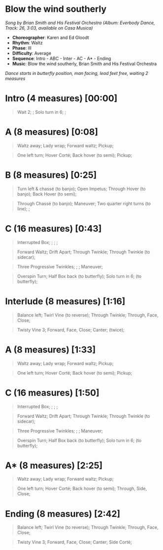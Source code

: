 # Blow the wind southerly
*Song by Brian Smith and His Festival Orchestra (Album: Everbody Dance, Track: 26, 3:03, available on Casa Musica)*

* **Choreographer**: Karen and Ed Gloodt
* **Rhythm**: Waltz
* **Phase**: III
* **Difficulty**: Average
* **Sequence**: Intro - ABC - Inter - AC - A* - Ending
* **Music**: Blow the wind southerly, Brian Smith and His Festival Orchestra

*Dance starts in butterfly position, man facing, lead feet free, waiting 2 measures*

# Intro (4 measures) [00:00]

> Wait 2; ; Solo turn in 6; ;

# A (8 measures) [0:08]

> Waltz away; Lady wrap; Forward waltz; Pickup;

> One left turn; Hover Corté; Back hover (to semi); Pickup;

# B (8 measures) [0:25]

> Turn left & chassé (to banjo); Open Impetus; Through Hover (to banjo); Back Hover (to semi); 

> Through Chassé (to banjo); Maneuver; Two quarter right turns (to line); ; 

# C (16 measures) [0:43]

> Interrupted Box; ; ; ;

> Forward Waltz; Drift Apart; Through Twinkle; Through Twinkle (to sidecar);

> Three Progressive Twinkles; ; ; Maneuver;

> Overspin Turn; Half Box back (to butterfly); Solo turn in 6; (to butterfly);

# Interlude (8 measures) [1:16]

> Balance left; Twirl Vine (to reverse); Through Twinkle; Through, Face, Close;

> Twisty Vine 3; Forward, Face, Close; Canter; (twice);

# A (8 measures) [1:33]

> Waltz away; Lady wrap; Forward waltz; Pickup;

> One left turn; Hover Corté; Back hover (to semi); Pickup;

# C (16 measures) [1:50]

> Interrupted Box; ; ; ;

> Forward Waltz; Drift Apart; Through Twinkle; Through Twinkle (to sidecar);

> Three Progressive Twinkles; ; ; Maneuver;

> Overspin Turn; Half Box back (to butterfly); Solo turn in 6; (to butterfly);

# A* (8 measures) [2:25]

> Waltz away; Lady wrap; Forward waltz; Pickup;

> One left turn; Hover Corté; Back hover (to semi); Through, Side, Close;

# Ending (8 measures) [2:42]

> Balance left; Twirl Vine (to reverse); Through Twinkle; Through, Face, Close;

> Twisty Vine 3; Forward, Face, Close; Canter; Side Corté;

<meta name="x:audio-file" content="b/Bryan Smith & His Festival Orchestra/Bryan Smith & His Festival Orchestra - Blow The Wind Southerly (SW 28).mp3">